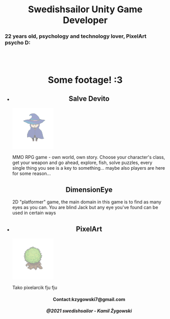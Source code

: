 <html lang="en-us">
  <script>
   function openPage(url) {
      var win = window.open(url, '_blank');
      win.focus();
    }
    </script>
  <head>
    <title> SwedishSailor </title>
     <link href="style.css" rel="stylesheet" type="text/css">  
  </head>
    <body>
    <h1 align="center"> Swedishsailor Unity Game Developer</h1>
      <h3> 22 years old, psychology and technology lover, PixelArt psycho D:</h3>
        <br/>
      <br/>
      <h1 align="center"> Some footage! :3 </h1>
      <ul>
           <li onclick="openPage('SalveDevito.html')">
   <h2 align="center"> Salve Devito </h2>
        <img height="128" width="128" src="sorcerer.png" /><p> MMO RPG game - own world, own story. Choose your character's class, get your weapon and go ahead, explore, fish, solve puzzles, every single thing you see is a key to something... maybe also players are here for some reason...</p>
      </li>
      <h2 align="center"> DimensionEye </h2>
      <p> 2D "platformer" game, the main domain in this game is to find as many eyes as you can. You are blind Jack but any eye you've found can be used in certain ways</p>
        <li onclick="openPage('pixelart.html')">
        <h2 align="center"> PixelArt </h2>
          <img height="128" width="128" src="DRZEWKO.png" /><p> Tako pixelarcik fju fju </p>
        </li>
        <h4 align="center">Contact:kzygowski7@gmail.com</h4>
       <h5 align="center">@2021 swedishsailor - Kamil Żygowski</h5>
 
